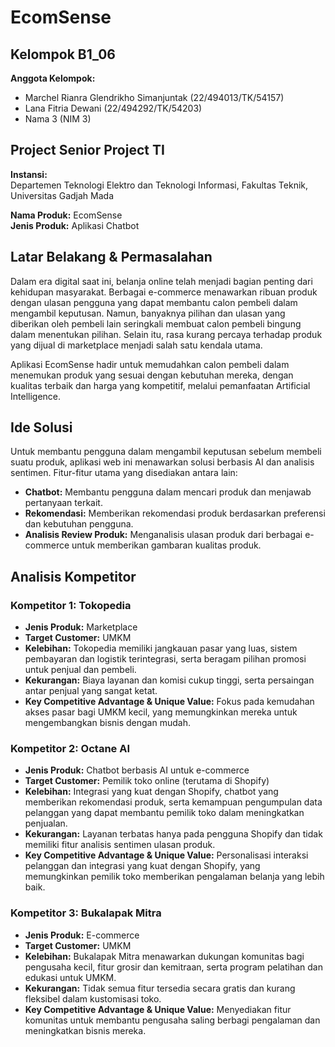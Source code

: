 # EcomSense

## Kelompok B1_06
**Anggota Kelompok:**
- Marchel Rianra Glendrikho Simanjuntak (22/494013/TK/54157)
- Lana Fitria Dewani (22/494292/TK/54203)
- Nama 3 (NIM 3)

## Project Senior Project TI
**Instansi:**  
Departemen Teknologi Elektro dan Teknologi Informasi, Fakultas Teknik, Universitas Gadjah Mada

**Nama Produk:** EcomSense  
**Jenis Produk:** Aplikasi Chatbot  

## Latar Belakang & Permasalahan
Dalam era digital saat ini, belanja online telah menjadi bagian penting dari kehidupan masyarakat. Berbagai e-commerce menawarkan ribuan produk dengan ulasan pengguna yang dapat membantu calon pembeli dalam mengambil keputusan. Namun, banyaknya pilihan dan ulasan yang diberikan oleh pembeli lain seringkali membuat calon pembeli bingung dalam menentukan pilihan. Selain itu, rasa kurang percaya terhadap produk yang dijual di marketplace menjadi salah satu kendala utama.

Aplikasi EcomSense hadir untuk memudahkan calon pembeli dalam menemukan produk yang sesuai dengan kebutuhan mereka, dengan kualitas terbaik dan harga yang kompetitif, melalui pemanfaatan Artificial Intelligence.

## Ide Solusi
Untuk membantu pengguna dalam mengambil keputusan sebelum membeli suatu produk, aplikasi web ini menawarkan solusi berbasis AI dan analisis sentimen. Fitur-fitur utama yang disediakan antara lain:

- **Chatbot:** Membantu pengguna dalam mencari produk dan menjawab pertanyaan terkait.
- **Rekomendasi:** Memberikan rekomendasi produk berdasarkan preferensi dan kebutuhan pengguna.
- **Analisis Review Produk:** Menganalisis ulasan produk dari berbagai e-commerce untuk memberikan gambaran kualitas produk.

## Analisis Kompetitor

### Kompetitor 1: Tokopedia
- **Jenis Produk:** Marketplace  
- **Target Customer:** UMKM  
- **Kelebihan:** Tokopedia memiliki jangkauan pasar yang luas, sistem pembayaran dan logistik terintegrasi, serta beragam pilihan promosi untuk penjual dan pembeli.  
- **Kekurangan:** Biaya layanan dan komisi cukup tinggi, serta persaingan antar penjual yang sangat ketat.  
- **Key Competitive Advantage & Unique Value:** Fokus pada kemudahan akses pasar bagi UMKM kecil, yang memungkinkan mereka untuk mengembangkan bisnis dengan mudah.  

### Kompetitor 2: Octane AI
- **Jenis Produk:** Chatbot berbasis AI untuk e-commerce  
- **Target Customer:** Pemilik toko online (terutama di Shopify)  
- **Kelebihan:** Integrasi yang kuat dengan Shopify, chatbot yang memberikan rekomendasi produk, serta kemampuan pengumpulan data pelanggan yang dapat membantu pemilik toko dalam meningkatkan penjualan.  
- **Kekurangan:** Layanan terbatas hanya pada pengguna Shopify dan tidak memiliki fitur analisis sentimen ulasan produk.  
- **Key Competitive Advantage & Unique Value:** Personalisasi interaksi pelanggan dan integrasi yang kuat dengan Shopify, yang memungkinkan pemilik toko memberikan pengalaman belanja yang lebih baik.  

### Kompetitor 3: Bukalapak Mitra
- **Jenis Produk:** E-commerce  
- **Target Customer:** UMKM  
- **Kelebihan:** Bukalapak Mitra menawarkan dukungan komunitas bagi pengusaha kecil, fitur grosir dan kemitraan, serta program pelatihan dan edukasi untuk UMKM.  
- **Kekurangan:** Tidak semua fitur tersedia secara gratis dan kurang fleksibel dalam kustomisasi toko.  
- **Key Competitive Advantage & Unique Value:** Menyediakan fitur komunitas untuk membantu pengusaha saling berbagi pengalaman dan meningkatkan bisnis mereka.  